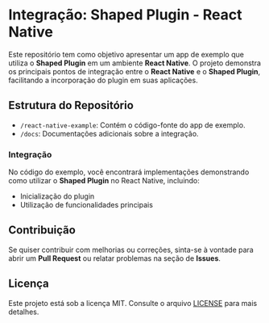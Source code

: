 # Integração: Shaped Plugin - React Native

Este repositório tem como objetivo apresentar um app de exemplo que utiliza o **Shaped Plugin** em um ambiente **React Native**. O projeto demonstra os principais pontos de integração entre o **React Native** e o **Shaped Plugin**, facilitando a incorporação do plugin em suas aplicações.

## Estrutura do Repositório

- `/react-native-example`: Contém o código-fonte do app de exemplo.
- `/docs`: Documentações adicionais sobre a integração.

### Integração

No código do exemplo, você encontrará implementações demonstrando como utilizar o **Shaped Plugin** no React Native, incluindo:
- Inicialização do plugin
- Utilização de funcionalidades principais

## Contribuição

Se quiser contribuir com melhorias ou correções, sinta-se à vontade para abrir um **Pull Request** ou relatar problemas na seção de **Issues**.

## Licença

Este projeto está sob a licença MIT. Consulte o arquivo [LICENSE](https://github.com/shapeddev/shaped-mobile-react-native/blob/main/LICENSE) para mais detalhes.
